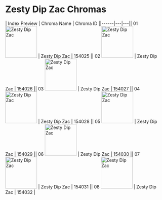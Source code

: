 # Zesty Dip Zac Chromas

| Index  Preview | Chroma Name | Chroma ID ||------|---|---|| 01  <img src='https://raw.communitydragon.org/latest/plugins/rcp-be-lol-game-data/global/default/v1/champion-chroma-images/154/154025.png' alt='Zesty Dip Zac' width='100'> | Zesty Dip Zac | 154025 || 02  <img src='https://raw.communitydragon.org/latest/plugins/rcp-be-lol-game-data/global/default/v1/champion-chroma-images/154/154026.png' alt='Zesty Dip Zac' width='100'> | Zesty Dip Zac | 154026 || 03  <img src='https://raw.communitydragon.org/latest/plugins/rcp-be-lol-game-data/global/default/v1/champion-chroma-images/154/154027.png' alt='Zesty Dip Zac' width='100'> | Zesty Dip Zac | 154027 || 04  <img src='https://raw.communitydragon.org/latest/plugins/rcp-be-lol-game-data/global/default/v1/champion-chroma-images/154/154028.png' alt='Zesty Dip Zac' width='100'> | Zesty Dip Zac | 154028 || 05  <img src='https://raw.communitydragon.org/latest/plugins/rcp-be-lol-game-data/global/default/v1/champion-chroma-images/154/154029.png' alt='Zesty Dip Zac' width='100'> | Zesty Dip Zac | 154029 || 06  <img src='https://raw.communitydragon.org/latest/plugins/rcp-be-lol-game-data/global/default/v1/champion-chroma-images/154/154030.png' alt='Zesty Dip Zac' width='100'> | Zesty Dip Zac | 154030 || 07  <img src='https://raw.communitydragon.org/latest/plugins/rcp-be-lol-game-data/global/default/v1/champion-chroma-images/154/154031.png' alt='Zesty Dip Zac' width='100'> | Zesty Dip Zac | 154031 || 08  <img src='https://raw.communitydragon.org/latest/plugins/rcp-be-lol-game-data/global/default/v1/champion-chroma-images/154/154032.png' alt='Zesty Dip Zac' width='100'> | Zesty Dip Zac | 154032 |
